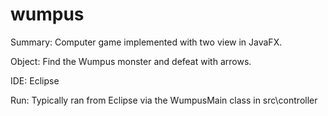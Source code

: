 # wumpus
Summary: Computer game implemented with two view in JavaFX.

Object: Find the Wumpus monster and defeat with arrows.

IDE: Eclipse

Run: Typically ran from Eclipse via the WumpusMain class in src\controller
